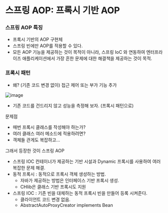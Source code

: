 # 스프링 AOP: 프록시 기반 AOP



### 스프링 AOP 특징

- 프록시 기반의 AOP 구현체
- 스프링 빈에만 AOP를 적용할 수 있다.
- 모든 AOP 기능을 제공하는 것이 목적이 아니라, 스프링 IoC 와 연동하여 엔터프라이즈 애플리케이션에서 가장 흔한 문제에 대한 해결책을 제공하는 것이 목적.



### 프록시 패턴

- 왜? (기존 코드 변경 없이) 접근 제어 또는 부가 기능 추가

![image](https://user-images.githubusercontent.com/55625864/92462112-ff957f80-f204-11ea-9a2f-20c9c23e169b.png)

- 기존 코드를 건드리지 않고 성능을 측정해 보자. (프록시 패턴으로)



문제점

- 매번 프록시 클래스를 작성해야 하는가?
- 여러 클래스 여러 메소드에 적용하려면?
- 객체들 관게도 복잡하고...

그래서 등장한 것이 스프링 AOP

- 스프링 IOC 컨테이너가 제공하는 기반 시설과 Dynamic 프록시를 사용하여 여러 복잡한 문제 해결.
- 동적 프록시 : 동적으로 프록시 객체 생성하는 방법.
  - 자바가 제공하는 방법은 인터페이스 기반 프록시 생성.
  - CHlib은 클래스 기반 프록시도 지원
- 스프링 IOC : 기존 빈을 대체하는 동적 프록시 빈을 만들어 등록 시켜준다.
  - 클라이언트 코드 변경 없음.
  - AbstractAutoProxyCreator implements Bean